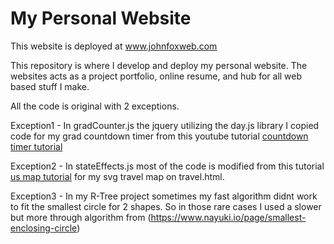 # My Personal Website 
This website is deployed at www.johnfoxweb.com

This repository is where I develop and deploy my personal website. The websites acts as a project portfolio, online resume, and hub for all web based stuff I make. 

All the code is original with 2 exceptions. 

Exception1 - In gradCounter.js the jquery utilizing the day.js library I copied code for my grad countdown timer from this youtube tutorial [countdown timer tutorial](https://youtu.be/Zr2kBYzcJ14)

Exception2 - In stateEffects.js most of the code is modified from this tutorial [us map tutorial](https://websitebeaver.com/how-to-make-an-interactive-and-responsive-svg-map-of-us-states-capitals) for my svg travel map on travel.html.

Exception3 - In my R-Tree project sometimes my fast algorithm didnt work to fit the smallest circle for 2 shapes. So in those rare cases I used a slower but more through algorithm from (https://www.nayuki.io/page/smallest-enclosing-circle)